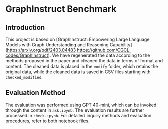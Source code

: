# GraphInstruct Benchmark

## Introduction
This project is based on [GraphInstruct: Empowering Large Language Models with Graph Understanding and Reasoning Capability](https://arxiv.org/pdf/2403.04483 https://github.com/CGCL-codes/GraphInstruct). We have regenerated the data according to the methods proposed in the paper and cleaned the data in terms of format and content. The cleaned data is placed in the `modify` folder, which retains the original data, while the cleaned data is saved in CSV files starting with `checked_modified`.

## Evaluation Method
The evaluation was performed using GPT 40-mini, which can be invoked through the content in `ask.ipynb`. The evaluation results are further processed in `check.ipynb`. For detailed inquiry methods and evaluation procedures, refer to both notebook files.